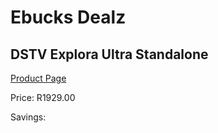 
# Ebucks Dealz
## DSTV Explora Ultra Standalone
[Product Page](https://www.ebucks.com/web/shop/productSelected.do?prodId=1130141152&catId=1233326260)

Price: R1929.00

Savings: 


	